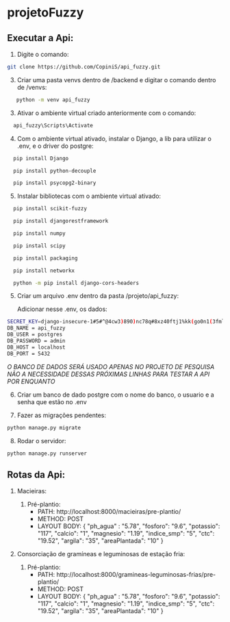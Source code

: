 # projetoFuzzy
## Executar a Api:
1. Digite o comando:
```bash   
git clone https://github.com/CopiniS/api_fuzzy.git
```

3. Criar uma pasta venvs dentro de /backend e digitar o comando dentro de /venvs:
```bash  
   python -m venv api_fuzzy
```
3. Ativar o ambiente virtual criado anteriormente com o comando:
```bash 
  api_fuzzy\Scripts\Activate
```
4. Com o ambiente virtual ativado, instalar o Django, a lib para utilizar o .env, e o driver do postgre:
```bash 
  pip install Django
```
```bash 
  pip install python-decouple
```
```bash 
  pip install psycopg2-binary
```

5. Instalar bibliotecas com o ambiente virtual ativado: 
```bash 
  pip install scikit-fuzzy
```
```bash 
  pip install djangorestframework
```
```bash 
  pip install numpy
```
```bash 
  pip install scipy
```
```bash 
  pip install packaging
```
```bash 
  pip install networkx
```
```bash 
  python -m pip install django-cors-headers
```

5. Criar um arquivo .env dentro da pasta /projeto/api_fuzzy:

   Adicionar nesse .env, os dados:

```bash 
SECRET_KEY=django-insecure-1#5#^@4cw3)890)nc78q#8xz40ftj1%kk(go0n1(3fmlsr)(9w
DB_NAME = api_fuzzy
DB_USER = postgres
DB_PASSWORD = admin
DB_HOST = localhost
DB_PORT = 5432
```

*O BANCO DE DADOS SERÁ USADO APENAS NO PROJETO DE PESQUISA
NÃO A NECESSIDADE DESSAS PRÓXIMAS LINHAS PARA TESTAR A API POR ENQUANTO*

6. Criar um banco de dado postgre com o nome do banco, o usuario e a senha que estão no .env

7. Fazer as migrações pendentes:
```bash
python manage.py migrate
```

8. Rodar o servidor:
```bash
python manage.py runserver
```

## Rotas da Api:

1. Macieiras:
   1. Pré-plantio:
      - PATH: http://localhost:8000/macieiras/pre-plantio/
      - METHOD: POST
      - LAYOUT BODY: {
                  	"ph_agua" : "5.78",
                  	"fosforo": "9.6",
                  	"potassio": "117",
                  	"calcio": "1",
                  	"magnesio": "1.19",
                  	"indice_smp": "5",
                  	"ctc": "19.52",
                  	"argila": "35",
                  	"areaPlantada": "10"
                  }

2. Consorciação de gramíneas e leguminosas de estação fria:
   1. Pré-plantio:
      - PATH: http://localhost:8000/gramineas-leguminosas-frias/pre-plantio/
      - METHOD: POST
      - LAYOUT BODY: {
                  	"ph_agua" : "5.78",
                  	"fosforo": "9.6",
                  	"potassio": "117",
                  	"calcio": "1",
                  	"magnesio": "1.19",
                  	"indice_smp": "5",
                  	"ctc": "19.52",
                  	"argila": "35",
                  	"areaPlantada": "10"
                  }
      

   





   
